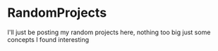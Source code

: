 # RandomProjects
I'll just be posting my random projects here, nothing too big just some concepts I found interesting

